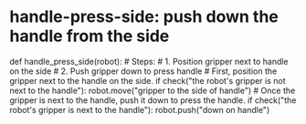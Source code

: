 # handle-press-side: push down the handle from the side
def handle_press_side(robot):
    # Steps:
    #  1. Position gripper next to handle on the side
    #  2. Push gripper down to press handle
    # First, position the gripper next to the handle on the side.
    if check("the robot's gripper is not next to the handle"):
        robot.move("gripper to the side of handle")
    # Once the gripper is next to the handle, push it down to press the handle.
    if check("the robot's gripper is next to the handle"):
        robot.push("down on handle")